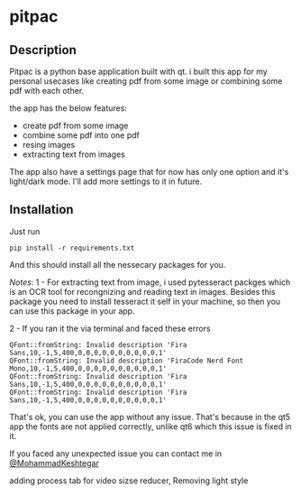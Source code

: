 # pitpac

## Description

Pitpac is a python base application built with qt. i built this app for my personal usecases like creating pdf from some image or combining some pdf with each other.

the app has the below features:

- create pdf from some image
- combine some pdf into one pdf
- resing images
- extracting text from images

The app also have a settings page that for now has only one option and it's light/dark mode. I'll add more settings to it in future.

## Installation

Just run

```
pip install -r requirements.txt
```

And this should install all the nessecary packages for you.

_Notes_:
1 - For extracting text from image, i used pytesseract packges which is an OCR tool for recongnizing and reading text in images. Besides this package you need to install tesseract it self in your machine, so then you can use this package in your app.

2 - If you ran it the via terminal and faced these errors

```
QFont::fromString: Invalid description 'Fira Sans,10,-1,5,400,0,0,0,0,0,0,0,0,0,0,1'
QFont::fromString: Invalid description 'FiraCode Nerd Font Mono,10,-1,5,400,0,0,0,0,0,0,0,0,0,0,1'
QFont::fromString: Invalid description 'Fira Sans,10,-1,5,400,0,0,0,0,0,0,0,0,0,0,1'
QFont::fromString: Invalid description 'Fira Sans,10,-1,5,400,0,0,0,0,0,0,0,0,0,0,1'
```

That's ok, you can use the app without any issue. That's because in the qt5 app the fonts are not applied correctly, unlike qt6 which this issue is fixed in it.

If you faced any unexpected issue you can contact me in [@MohammadKeshtegar](https://t.me/Mohammadkeshtegar1401)

adding process tab for video sizse reducer, Removing light style
